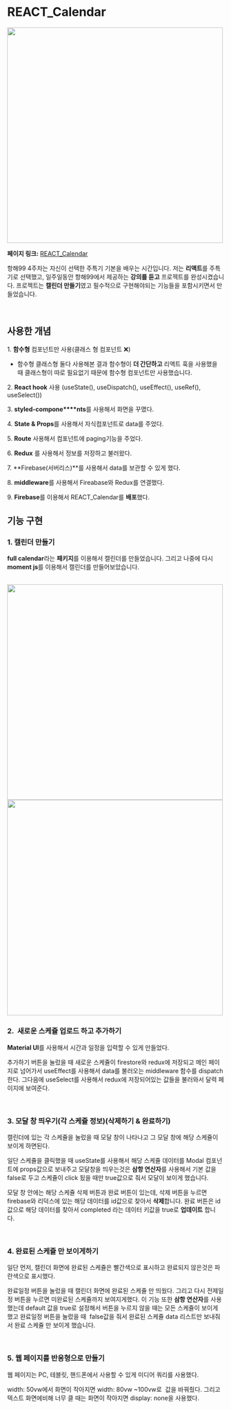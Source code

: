 # REACT_Calendar

<img width="500" src="https://img1.daumcdn.net/thumb/R1280x0/?scode=mtistory2&fname=https%3A%2F%2Fblog.kakaocdn.net%2Fdn%2FArdH2%2Fbtq1ca2veV3%2Fw05lNNJzfpjYzb61lGka61%2Fimg.png">

**페이지 링크:** [REACT_Calendar](https://react-calendar-bradlee.web.app/)
<br/>

항해99 4주차는 자신이 선택한 주특기 기본을 배우는 시간입니다. 저는 **리액트**를 주특기로 선택했고, 일주일동안 항해99에서 제공하는 **강의를 듣고** 프로젝트를 완성시켰습니다. 프로젝트는 **캘린더 만들기**였고 필수적으로 구현해야되는 기능들을 포함시키면서 만들었습니다.

<br/>


## **사용한 개념**

1\. **함수형** 컴포넌트만 사용(클래스 형 컴포넌트 ❌)

-   함수형 클래스형 둘다 사용해본 결과 함수형이 **더 간단하고** 리액트 훅을 사용했을 때 클래스형이 따로 필요없기 때문에 함수형 컴포넌트만 사용했습니다.

2\. **React hook** 사용 (useState(), useDispatch(), useEffect(), useRef(), useSelect()) 

3\. **styled-compone****nts**를 사용해서 화면을 꾸몄다.

4\. **State & Props**를 사용해서 자식컴포넌트로 data를 주었다.

5\. **Route** 사용해서 컴포넌트에 paging기능을 주었다.

6\. **Redux** 를 사용해서 정보를 저장하고 불러왔다.

7\. **Firebase(서버리스)**를 사용해서 data를 보관할 수 있게 했다. 

8\. **middleware**를 사용해서 Fireabase와 Redux를 연결했다.

9\. **Firebase**를 이용해서 REACT\_Calendar를 **배포**했다.



## **기능 구현**

### 1\. **캘린더 만들기**

**full calendar**라는 **패키지**를 이용해서 캘린더를 만들었습니다. 그리고 나중에 다시 **moment js**를 이용해서 캘린더를 만들어보았습니다.

<br/>

<img width="500" src="https://img1.daumcdn.net/thumb/R1280x0/?scode=mtistory2&fname=https%3A%2F%2Fblog.kakaocdn.net%2Fdn%2F3bxq2%2Fbtq091FtIbb%2Ffyq1TT4W3MmMkFf44NNNW0%2Fimg.png">

<br/>

<img width="500" src="https://img1.daumcdn.net/thumb/R1280x0/?scode=mtistory2&fname=https%3A%2F%2Fblog.kakaocdn.net%2Fdn%2Fbj9p0G%2Fbtq1dzHMGng%2FivPUperNBFDgtgYdsofu4K%2Fimg.png">

<br/>

### 2.  **새로운 스케쥴 업로드 하고 추가하기**

**Material UI**를 사용해서 시간과 일정을 입력할 수 있게 만들었다. 

추가하기 버튼을 눌렀을 때 새로운 스케쥴이 firestore와 redux에 저장되고 메인 페이지로 넘어가서 useEffect를 사용해서 data를 불러오는 middleware 함수를 dispatch한다. 그다음에 useSelect를 사용해서 redux에 저장되어있는 값들을 불러와서 달력 페이지에 보여준다.

<br/>

### 3\. **모달 창 띄우기(각 스케쥴 정보)(삭제하기 & 완료하기)**

캘린더에 있는 각 스케쥴을 눌렀을 때 모달 창이 나타나고 그 모달 창에 해당 스케쥴이 보이게 하면된다. 

일단 스케쥴을 클릭했을 때 useState를 사용해서 해당 스케쥴 데이터를 Modal 컴포넌트에 props값으로 보내주고 모달창을 띄우는것은 **삼항 연산자**를 사용해서 기본 값을 false로 두고 스케쥴이 click 됬을 때만 true값으로 줘서 모달이 보이게 했습니다. 

모달 창 안에는 해당 스케쥴 삭제 버튼과 완료 버튼이 있는데, 삭제 버튼을 누르면 firebase와 리덕스에 있는 해당 데이터를 id값으로 찾아서 **삭제**합니다. 완료 버튼은 id값으로 해당 데이터를 찾아서 completed 라는 데이터 키값을 true로 **업데이트** 합니다.  

<br/>

### 4\. **완료된 스케쥴 만 보이게하기**

일단 먼저, 캘린더 화면에 완료된 스케쥴은 빨간색으로 표시하고 완료되지 않은것은 파란색으로 표시했다. 

완료일정 버튼을 눌렀을 때 캘린더 화면에 완료된 스케쥴 만 띄웠다. 그리고 다시 전제일정 버튼을 누르면 미완료된 스케쥴까지 보여지게했다. 이 기능 또한 **삼항 연산자**를 사용했는데 default 값을 true로 설정해서 버튼을 누르지 않을 때는 모든 스케쥴이 보이게 했고 완료일정 버튼을 눌렀을 때  false값을 줘서 완료된 스케쥴 data 리스트만 보내줘서 완료 스케쥴 만 보이게 했습니다.

<br/>

### 5\. **웹 페이지를 반응형으로 만들기**

웹 페이지는 PC, 테블릿, 핸드폰에서 사용할 수 있게 미디어 쿼리를 사용했다. 

width: 50vw에서 화면이 작아지면 width: 80vw ~100vw로  값을 바꿔줬다. 그리고 텍스트 화면에비해 너무 클 때는 화면이 작아지면 display: none을 사용했다.
